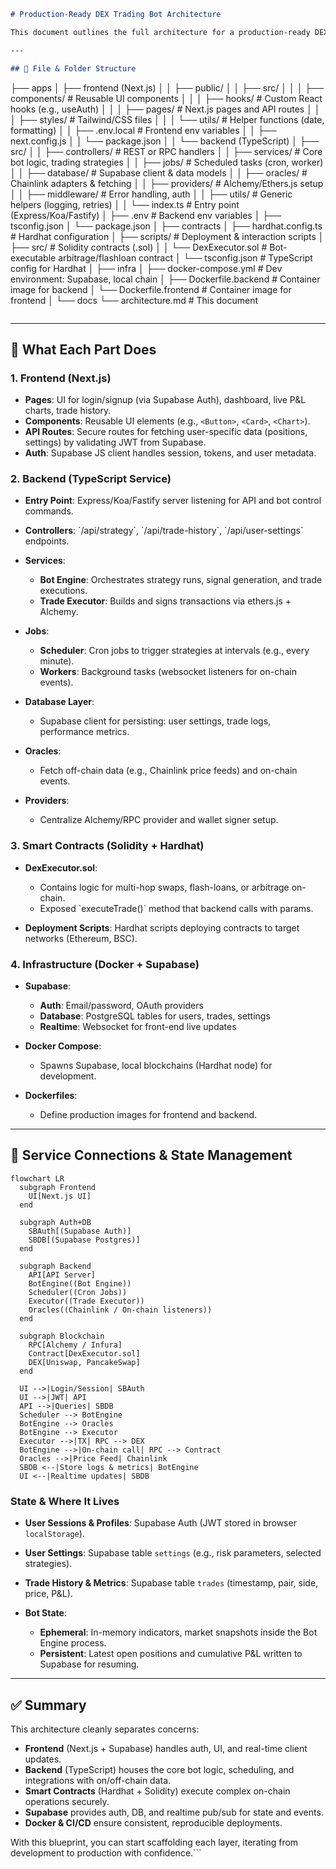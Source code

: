 ```markdown
# Production-Ready DEX Trading Bot Architecture

This document outlines the full architecture for a production-ready DEX trading bot using Next.js for the frontend, Supabase for the database and authentication, Solidity (Hardhat + TypeScript) for on-chain contracts, and a backend written in TypeScript leveraging ethers.js, Chainlink oracles, and Alchemy as the RPC provider.

---

## 📁 File & Folder Structure
```

├── apps
│   ├── frontend (Next.js)
│   │   ├── public/
│   │   ├── src/
│   │   │   ├── components/       # Reusable UI components
│   │   │   ├── hooks/            # Custom React hooks (e.g., useAuth)
│   │   │   ├── pages/            # Next.js pages and API routes
│   │   │   ├── styles/           # Tailwind/CSS files
│   │   │   └── utils/            # Helper functions (date, formatting)
│   │   ├── .env.local            # Frontend env variables
│   │   ├── next.config.js
│   │   └── package.json
│
│   └── backend (TypeScript)
│       ├── src/
│       │   ├── controllers/      # REST or RPC handlers
│       │   ├── services/         # Core bot logic, trading strategies
│       │   ├── jobs/             # Scheduled tasks (cron, worker)
│       │   ├── database/         # Supabase client & data models
│       │   ├── oracles/          # Chainlink adapters & fetching
│       │   ├── providers/        # Alchemy/Ethers.js setup
│       │   ├── middleware/       # Error handling, auth
│       │   ├── utils/            # Generic helpers (logging, retries)
│       │   └── index.ts          # Entry point (Express/Koa/Fastify)
│       ├── .env                  # Backend env variables
│       ├── tsconfig.json
│       └── package.json
│
├── contracts
│   ├── hardhat.config.ts        # Hardhat configuration
│   ├── scripts/                  # Deployment & interaction scripts
│   ├── src/                      # Solidity contracts (.sol)
│   │   └── DexExecutor.sol      # Bot-executable arbitrage/flashloan contract
│   └── tsconfig.json            # TypeScript config for Hardhat
│
├── infra
│   ├── docker-compose.yml       # Dev environment: Supabase, local chain
│   ├── Dockerfile.backend       # Container image for backend
│   └── Dockerfile.frontend      # Container image for frontend
│
└── docs
└── architecture.md          # This document

```
```

---

## 🚀 What Each Part Does

### 1. **Frontend (Next.js)**

* **Pages**: UI for login/signup (via Supabase Auth), dashboard, live P\&L charts, trade history.
* **Components**: Reusable UI elements (e.g., `<Button>`, `<Card>`, `<Chart>`).
* **API Routes**: Secure routes for fetching user-specific data (positions, settings) by validating JWT from Supabase.
* **Auth**: Supabase JS client handles session, tokens, and user metadata.

### 2. **Backend (TypeScript Service)**

* **Entry Point**: Express/Koa/Fastify server listening for API and bot control commands.
* **Controllers**: \`/api/strategy\`, \`/api/trade-history\`, \`/api/user-settings\` endpoints.
* **Services**:

  * **Bot Engine**: Orchestrates strategy runs, signal generation, and trade executions.
  * **Trade Executor**: Builds and signs transactions via ethers.js + Alchemy.
* **Jobs**:

  * **Scheduler**: Cron jobs to trigger strategies at intervals (e.g., every minute).
  * **Workers**: Background tasks (websocket listeners for on-chain events).
* **Database Layer**:

  * Supabase client for persisting: user settings, trade logs, performance metrics.
* **Oracles**:

  * Fetch off-chain data (e.g., Chainlink price feeds) and on-chain events.
* **Providers**:

  * Centralize Alchemy/RPC provider and wallet signer setup.

### 3. **Smart Contracts (Solidity + Hardhat)**

* **DexExecutor.sol**:

  * Contains logic for multi-hop swaps, flash-loans, or arbitrage on-chain.
  * Exposed \`executeTrade()\` method that backend calls with params.
* **Deployment Scripts**: Hardhat scripts deploying contracts to target networks (Ethereum, BSC).

### 4. **Infrastructure (Docker + Supabase)**

* **Supabase**:

  * **Auth**: Email/password, OAuth providers
  * **Database**: PostgreSQL tables for users, trades, settings
  * **Realtime**: Websocket for front-end live updates
* **Docker Compose**:

  * Spawns Supabase, local blockchains (Hardhat node) for development.
* **Dockerfiles**:

  * Define production images for frontend and backend.

---

## 🔗 Service Connections & State Management

```mermaid
flowchart LR
  subgraph Frontend
    UI[Next.js UI]
  end

  subgraph Auth+DB
    SBAuth[(Supabase Auth)]
    SBDB[(Supabase Postgres)]
  end

  subgraph Backend
    API[API Server]
    BotEngine((Bot Engine))
    Scheduler((Cron Jobs))
    Executor((Trade Executor))
    Oracles((Chainlink / On-chain listeners))
  end

  subgraph Blockchain
    RPC[Alchemy / Infura]
    Contract[DexExecutor.sol]
    DEX[Uniswap, PancakeSwap]
  end

  UI -->|Login/Session| SBAuth
  UI -->|JWT| API
  API -->|Queries| SBDB
  Scheduler --> BotEngine
  BotEngine --> Oracles
  BotEngine --> Executor
  Executor -->|TX| RPC --> DEX
  BotEngine -->|On-chain call| RPC --> Contract
  Oracles -->|Price Feed| Chainlink
  SBDB <--|Store logs & metrics| BotEngine
  UI <--|Realtime updates| SBDB
```

### State & Where It Lives

* **User Sessions & Profiles**: Supabase Auth (JWT stored in browser `localStorage`).
* **User Settings**: Supabase table `settings` (e.g., risk parameters, selected strategies).
* **Trade History & Metrics**: Supabase table `trades` (timestamp, pair, side, price, P\&L).
* **Bot State**:

  * **Ephemeral**: In-memory indicators, market snapshots inside the Bot Engine process.
  * **Persistent**: Latest open positions and cumulative P\&L written to Supabase for resuming.

---

## ✅ Summary

This architecture cleanly separates concerns:

* **Frontend** (Next.js + Supabase) handles auth, UI, and real-time client updates.
* **Backend** (TypeScript) houses the core bot logic, scheduling, and integrations with on/off-chain data.
* **Smart Contracts** (Hardhat + Solidity) execute complex on-chain operations securely.
* **Supabase** provides auth, DB, and realtime pub/sub for state and events.
* **Docker & CI/CD** ensure consistent, reproducible deployments.

With this blueprint, you can start scaffolding each layer, iterating from development to production with confidence.\`\`\`
